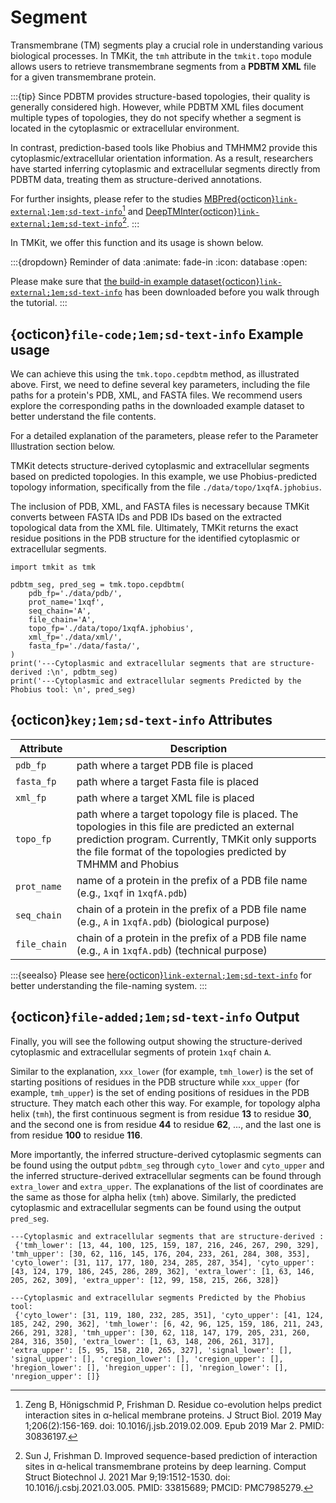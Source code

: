 # Segment

Transmembrane (TM) segments play a crucial role in understanding various biological processes. In TMKit, the `tmh` attribute in the `tmkit.topo` module allows users to retrieve transmembrane segments from a **PDBTM XML** file for a given transmembrane protein. 

:::{tip}
Since PDBTM provides structure-based topologies, their quality is generally considered high. However, while PDBTM XML files document multiple types of topologies, they do not specify whether a segment is located in the cytoplasmic or extracellular environment.

In contrast, prediction-based tools like Phobius and TMHMM2 provide this cytoplasmic/extracellular orientation information. As a result, researchers have started inferring cytoplasmic and extracellular segments directly from PDBTM data, treating them as structure-derived annotations.

For further insights, please refer to the studies [MBPred{octicon}`link-external;1em;sd-text-info`](https://github.com/bojigu/MBPred)[^1] and [DeepTMInter{octicon}`link-external;1em;sd-text-info`](https://github.com/2003100127/deeptminter)[^2].
:::

In TMKit, we offer this function and its usage is shown below.

:::{dropdown} Reminder of data
:animate: fade-in
:icon: database
:open: 

Please make sure that [the build-in example dataset{octicon}`link-external;1em;sd-text-info`](../get_started/example_dataset.md) has been downloaded before you walk through the tutorial.
:::



## {octicon}`file-code;1em;sd-text-info` **Example usage**
We can achieve this using the `tmk.topo.cepdbtm` method, as illustrated above. First, we need to define several key parameters, including the file paths for a protein's PDB, XML, and FASTA files. We recommend users explore the corresponding paths in the downloaded example dataset to better understand the file contents.

For a detailed explanation of the parameters, please refer to the Parameter Illustration section below.

TMKit detects structure-derived cytoplasmic and extracellular segments based on predicted topologies. In this example, we use Phobius-predicted topology information, specifically from the file `./data/topo/1xqfA.jphobius`.

The inclusion of PDB, XML, and FASTA files is necessary because TMKit converts between FASTA IDs and PDB IDs based on the extracted topological data from the XML file. Ultimately, TMKit returns the exact residue positions in the PDB structure for the identified cytoplasmic or extracellular segments.

```{code} python
import tmkit as tmk

pdbtm_seg, pred_seg = tmk.topo.cepdbtm(
    pdb_fp='./data/pdb/',
    prot_name='1xqf',
    seq_chain='A',
    file_chain='A',
    topo_fp='./data/topo/1xqfA.jphobius',
    xml_fp='./data/xml/',
    fasta_fp='./data/fasta/',
)
print('---Cytoplasmic and extracellular segments that are structure-derived :\n', pdbtm_seg)
print('---Cytoplasmic and extracellular segments Predicted by the Phobius tool: \n', pred_seg)
```



## {octicon}`key;1em;sd-text-info` **Attributes**

| **Attribute** | **Description**                                                                                                                                                                                                        |
|---------------|------------------------------------------------------------------------------------------------------------------------------------------------------------------------------------------------------------------------|
| `pdb_fp`      | path where a target PDB file is placed                                                                                                                                                                                 |
| `fasta_fp`    | path where a target Fasta file is placed                                                                                                                                                                               |
| `xml_fp`      | path where a target XML file is placed                                                                                                                                                                                 |
| `topo_fp`     | path where a target topology file is placed. The topologies in this file are predicted an external prediction program. Currently, TMKit only supports the file format of the topologies predicted by TMHMM and Phobius |
| `prot_name`   | name of a protein in the prefix of a PDB file name (e.g., `1xqf` in `1xqfA.pdb`)                                                                                                                                           |
| `seq_chain`   | chain of a protein in the prefix of a PDB file name (e.g., `A` in `1xqfA.pdb`) (biological purpose)                                                                                                                        |
| `file_chain`  | chain of a protein in the prefix of a PDB file name (e.g., `A` in `1xqfA.pdb`) (technical purpose)                                                                                                                         |


:::{seealso}
Please see [here{octicon}`link-external;1em;sd-text-info`](../get_started/feature.md#nomenclature) for better understanding the file-naming system.
:::




## {octicon}`file-added;1em;sd-text-info` **Output**
Finally, you will see the following output showing the structure-derived cytoplasmic and extracellular segments of protein `1xqf` chain `A`.

Similar to the explanation, `xxx_lower` (for example, `tmh_lower`) is the set of starting positions of residues in the PDB structure while `xxx_upper` (for example, `tmh_upper`) is the set of ending positions of residues in the PDB structure. They match each other this way. For example, for topology alpha helix (`tmh`), the first continuous segment is from residue **13** to residue **30**, and the second one is from residue **44** to residue **62**, ..., and the last one is from residue **100** to residue **116**.

More importantly, the inferred structure-derived cytoplasmic segments can be found using the output `pdbtm_seg` through `cyto_lower` and `cyto_upper` and the inferred structure-derived extracellular segments can be found through `extra_lower` and `extra_upper`. The explanations of the list of coordinates are the same as those for alpha helix (`tmh`) above. Similarly, the predicted cytoplasmic and extracellular segments can be found using the output `pred_seg`.

```{code} python
---Cytoplasmic and extracellular segments that are structure-derived :
 {'tmh_lower': [13, 44, 100, 125, 159, 187, 216, 246, 267, 290, 329], 'tmh_upper': [30, 62, 116, 145, 176, 204, 233, 261, 284, 308, 353], 'cyto_lower': [31, 117, 177, 180, 234, 285, 287, 354], 'cyto_upper': [43, 124, 179, 186, 245, 286, 289, 362], 'extra_lower': [1, 63, 146, 205, 262, 309], 'extra_upper': [12, 99, 158, 215, 266, 328]}

---Cytoplasmic and extracellular segments Predicted by the Phobius tool:
 {'cyto_lower': [31, 119, 180, 232, 285, 351], 'cyto_upper': [41, 124, 185, 242, 290, 362], 'tmh_lower': [6, 42, 96, 125, 159, 186, 211, 243, 266, 291, 328], 'tmh_upper': [30, 62, 118, 147, 179, 205, 231, 260, 284, 316, 350], 'extra_lower': [1, 63, 148, 206, 261, 317], 'extra_upper': [5, 95, 158, 210, 265, 327], 'signal_lower': [], 'signal_upper': [], 'cregion_lower': [], 'cregion_upper': [], 'hregion_lower': [], 'hregion_upper': [], 'nregion_lower': [], 'nregion_upper': []}
```




[^1]: Zeng B, Hönigschmid P, Frishman D. Residue co-evolution helps predict interaction sites in α-helical membrane proteins. J Struct Biol. 2019 May 1;206(2):156-169. doi: 10.1016/j.jsb.2019.02.009. Epub 2019 Mar 2. PMID: 30836197.

[^2]: Sun J, Frishman D. Improved sequence-based prediction of interaction sites in α-helical transmembrane proteins by deep learning. Comput Struct Biotechnol J. 2021 Mar 9;19:1512-1530. doi: 10.1016/j.csbj.2021.03.005. PMID: 33815689; PMCID: PMC7985279.
